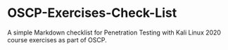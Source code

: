 # OSCP-Exercises-Check-List
A simple Markdown checklist for Penetration Testing with Kali Linux 2020 course exercises as part of OSCP.
